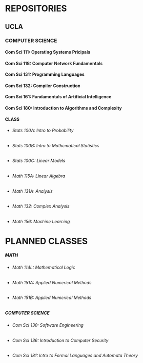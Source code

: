 # REPOSITORIES

[//]: # "# OPEN SOURCE"

## UCLA
### COMPUTER SCIENCE
#### Com Sci 111: Operating Systems Pricipals
#### Com Sci 118: Computer Network Fundamentals
#### Com Sci 131: Programming Languages
#### Com Sci 132: Compiler Construction
#### Com Sci 161: Fundamentals of Artificial Intelligence
#### Com Sci 180: Introduction to Algorithms and Complexity
#### CLASS
   * ###### Stats 100A: Intro to Probability
   * ###### Stats 100B: Intro to Mathematical Statistics
   * ###### Stats 100C: Linear Models
   * ###### Math 115A: Linear Algebra
   * ###### Math 131A: Analysis
   * ###### Math 132: Complex Analysis
   * ###### Math 156: Machine Learning

# PLANNED CLASSES
##### MATH
  * ###### Math 114L: Mathematical Logic
  * ###### Math 151A: Applied Numerical Methods
  * ###### Math 151B: Applied Numerical Methods
##### COMPUTER SCIENCE
  * ###### Com Sci 130: Software Engineering
  * ###### Com Sci 136: Introduction to Computer Security
  * ###### Com Sci 181: Intro to Formal Languages and Automata Theory


<!--
**henrygenus/henrygenus** is a ✨ _special_ ✨ repository because its `README.md` (this file) appears on your GitHub profile.
